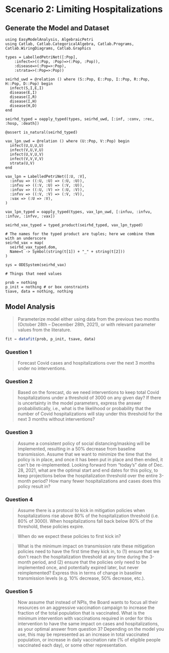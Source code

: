 # Scenario 2: Limiting Hospitalizations

## Generate the Model and Dataset

```@example scenario2
using EasyModelAnalysis, AlgebraicPetri
using Catlab, Catlab.CategoricalAlgebra, Catlab.Programs, Catlab.WiringDiagrams, Catlab.Graphics

types = LabelledPetriNet([:Pop],
    :infect=>((:Pop, :Pop)=>(:Pop, :Pop)),
    :disease=>(:Pop=>:Pop),
    :strata=>(:Pop=>:Pop))

seirhd_uwd = @relation () where (S::Pop, E::Pop, I::Pop, R::Pop, H::Pop, D::Pop) begin
  infect(S,I,E,I)
  disease(E,I)
  disease(I,R)
  disease(I,H)
  disease(H,D)
end

seirhd_typed = oapply_typed(types, seirhd_uwd, [:inf, :conv, :rec, :hosp, :death])

@assert is_natural(seirhd_typed)

vax_lpn_uwd = @relation () where (U::Pop, V::Pop) begin
  infect(U,U,U,U)
  infect(V,U,V,U)
  infect(U,V,U,V)
  infect(V,V,V,V)
  strata(U,V)
end

vax_lpn = LabelledPetriNet([:U, :V],
  :infuu => ((:U, :U) => (:U, :U)),
  :infvu => ((:V, :U) => (:V, :U)),
  :infuv => ((:U, :V) => (:U, :V)),
  :infvv => ((:V, :V) => (:V, :V)),
  :vax => (:U => :V),
)

vax_lpn_typed = oapply_typed(types, vax_lpn_uwd, [:infuu, :infvu, :infuv, :infvv, :vax])

seirhd_vax_typed = typed_product(seirhd_typed, vax_lpn_typed)

# The names for the typed product are tuples; here we combine them with an underscore
seirhd_vax = map(
  seirhd_vax_typed.dom,
  Name=t -> Symbol(string(t[1]) + "_" + string(t[2]))
)

sys = ODESystem(seirhd_vax)

# Things that need values

prob = nothing
p_init = nothing # or box constraints
tsave, data = nothing, nothing
```

## Model Analysis

> Parameterize model either using data from the previous two months (October 28th – December 28th, 2021), or with relevant parameter values from the literature.

```julia
fit = datafit(prob, p_init, tsave, data)
```

### Question 1

> Forecast Covid cases and hospitalizations over the next 3 months under no interventions.

### Question 2

> Based on the forecast, do we need interventions to keep total Covid hospitalizations under a threshold of 3000 on any given day? If there is uncertainty in the model parameters, express the answer probabilistically, i.e., what is the likelihood or probability that the number of Covid hospitalizations will stay under this threshold for the next 3 months without interventions?

### Question 3

> Assume a consistent policy of social distancing/masking will be implemented, resulting in a 50% decrease from baseline transmission. Assume that we want to minimize the time that the policy is in place, and once it has been put in place and then ended, it can't be re-implemented. Looking forward from “today’s” date of Dec. 28, 2021, what are the optimal start and end dates for this policy, to keep projections below the hospitalization threshold over the entire 3-month period? How many fewer hospitalizations and cases does this policy result in?

### Question 4

> Assume there is a protocol to kick in mitigation policies when hospitalizations rise above 80% of the hospitalization threshold (i.e. 80% of 3000). When hospitalizations fall back below 80% of the threshold, these policies expire.

> When do we expect these policies to first kick in?

> What is the minimum impact on transmission rate these mitigation policies need to have the first time they kick in, to (1) ensure that we don't reach the hospitalization threshold at any time during the 3-month period, and (2) ensure that the policies only need to be implemented once, and potentially expired later, but never reimplemented? Express this in terms of change in baseline transmission levels (e.g. 10% decrease, 50% decrease, etc.).

### Question 5

> Now assume that instead of NPIs, the Board wants to focus all their resources on an aggressive vaccination campaign to increase the fraction of the total population that is vaccinated. What is the minimum intervention with vaccinations required in order for this intervention to have the same impact on cases and hospitalizations, as your optimal answer from question 3? Depending on the model you use, this may be represented as an increase in total vaccinated population, or increase in daily vaccination rate (% of eligible people vaccinated each day), or some other representation.
